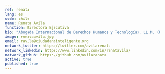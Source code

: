 ```yaml
---
ref: renata
lang: es
sede: chile
name: Renata Ávila
function: Directora Ejecutiva
bio: "Abogada Internacional de Derechos Humanos y Tecnologías. LL.M. (Universidad de Turin). Innovando en la participación política y defendiendo la democracia en la era digital."
image: renataavila.jpg
email: ravila@ciudadanointeligente.org
network_twitter: https://twitter.com/avilarenata
network_linkedin: https://www.linkedin.com/in/renatavila/
network_github: https://github.com/avilarenata
active: true
published: true
---
```

